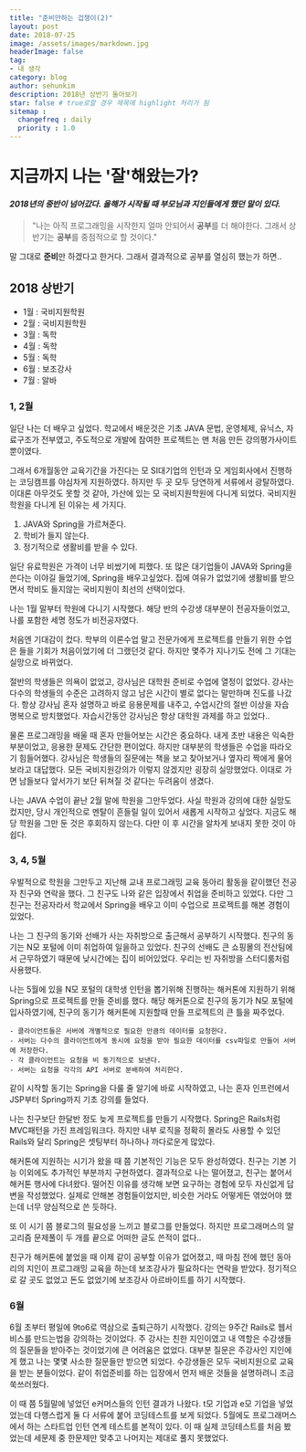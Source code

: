 ```yaml
---
title: "준비만하는 겁쟁이(2)"
layout: post
date: 2018-07-25
image: /assets/images/markdown.jpg
headerImage: false
tag:
- 내 생각
category: blog
author: sehunkim
description: 2018년 상반기 돌아보기
star: false # true로할 경우 제목에 highlight 처리가 됨
sitemap :
  changefreq : daily
  priority : 1.0
---
```


# 지금까지 나는 '잘'해왔는가?

#### *2018년의 중반이 넘어갔다. 올해가 시작될 때 부모님과 지인들에게 했던 말이 있다.*
> "나는 아직 프로그래밍을 시작한지 얼마 안되어서 <strong>공부</strong>를 더 해야한다.
  그래서 상반기는 <strong>공부</strong>를 중점적으로 할 것이다."

말 그대로 <strong>준비</strong>만 하겠다고 한거다.
그래서 결과적으로 공부를 열심히 했는가 하면..

## 2018 상반기
- 1월 : 국비지원학원
- 2월 : 국비지원학원
- 3월 : 독학
- 4월 : 독학
- 5월 : 독학
- 6월 : 보조강사
- 7월 : 알바

### 1, 2월

일단 나는 더 배우고 싶었다. 학교에서 배운것은 기초 JAVA 문법, 운영체제, 유닉스, 자료구조가 전부였고, 주도적으로 개발에 참여한 프로젝트는 맨 처음 만든 강의평가사이트뿐이였다.

그래서 6개월동안 교육기간을 가진다는 모 SI대기업의 인턴과 모 게임회사에서 진행하는 코딩캠프를 야심차게 지원하였다. 하지만 두 곳 모두 당연하게 서류에서 광탈하였다. 이대론 아무것도 못할 것 같아, 가산에 있는 모 국비지원학원에 다니게 되었다. 국비지원학원을 다니게 된 이유는 세 가지다.

1. JAVA와 Spring을 가르쳐준다.
2. 학비가 들지 않는다.
3. 정기적으로 생활비를 받을 수 있다.

일단 유료학원은 가격이 너무 비쌌기에 피했다. 또 많은 대기업들이 JAVA와 Spring을 쓴다는 이야길 들었기에, Spring을 배우고싶었다. 집에 여유가 없었기에 생활비를 받으면서 학비도 들지않는 국비지원이 최선의 선택이었다.

나는 1월 말부터 학원에 다니기 시작했다. 해당 반의 수강생 대부분이 전공자들이었고, 나를 포함한 세명 정도가 비전공자였다.

처음엔 기대감이 컸다. 학부의 이론수업 말고 전문가에게 프로젝트를 만들기 위한 수업은 들을 기회가 처음이었기에 더 그랬던것 같다. 하지만 몇주가 지나기도 전에 그 기대는 실망으로 바뀌었다.

절반의 학생들은 의욕이 없었고, 강사님은 대학원 준비로 수업에 열정이 없었다. 강사는 다수의 학생들의 수준은 고려하지 않고 남은 시간이 별로 없다는 말만하며 진도를 나갔다. 항상 강사님 혼자 설명하고 바로 응용문제를 내주고, 수업시간의 절반 이상을 자습 명복으로 방치했었다. 자습시간동안 강사님은 항상 대학원 과제를 하고 있었다..

물론 프로그래밍을 배울 때 혼자 만들어보는 시간은 중요하다. 내게 초반 내용은 익숙한 부분이었고, 응용한 문제도 간단한 편이었다. 하지만 대부분의 학생들은 수업을 따라오기 힘들어했다. 강사님은 학생들의 질문에는 책을 보고 찾아보거나 옆자리 짝에게 물어보라고 대답했다. 모든 국비지원강의가 이렇지 않겠지만 굉장히 실망했었다. 이대로 가면 남들보다 앞서가기 보단 뒤쳐질 것 같다는 두려움이 생겼다.

나는 JAVA 수업이 끝난 2월 말에 학원을 그만두었다. 사실 학원과 강의에 대한 실망도 컸지만, 당시 개인적으로 멘탈이 흔들릴 일이 있어서 새롭게 시작하고 싶었다. 지금도 해당 학원을 그만 둔 것은 후회하지 않는다. 다만 이 후 시간을 알차게 보내지 못한 것이 아쉽다.

### 3, 4, 5월

우발적으로 학원을 그만두고 지난해 교내 프로그래밍 교육 동아리 활동을 같이했던 전공자 친구와 연락을 했다. 그 친구도 나와 같은 입장에서 취업을 준비하고 있었다. 다만 그 친구는 전공자라서 학교에서 Spring을 배우고 이미 수업으로 프로젝트를 해본 경험이 있었다.

나는 그 친구의 동기와 선배가 사는 자취방으로 출근해서 공부하기 시작했다. 친구의 동기는 N모 포털에 이미 취업하여 일을하고 있었다. 친구의 선배도 큰 쇼핑몰의 전산팀에서 근무하였기 때문에 낮시간에는 집이 비어있었다. 우리는 빈 자취방을 스터디룸처럼 사용했다.

나는 5월에 있을 N모 포털의 대학생 인턴을 뽑기위해 진행하는 해커톤에 지원하기 위해 Spring으로 프로젝트를 만들 준비를 했다. 해당 해커톤으로 친구의 동기가 N모 포털에 입사하였기에, 친구의 동기가 해커톤에 지원할때 만들 프로젝트의 큰 틀을 짜주었다.

```
- 클라이언트들은 서버에 개별적으로 필요한 만큼의 데이터를 요청한다.
- 서버는 다수의 클라이언트에게 동시에 요청을 받아 필요한 데이터를 csv파일로 만들어 서버에 저장한다.
- 각 클라이언트는 요청을 비 동기적으로 보낸다.
- 서버는 요청을 각각의 API 서버로 분배하여 처리한다.
```

같이 시작할 동기는 Spring을 다룰 줄 알기에 바로 시작하였고, 나는 혼자 인프런에서 JSP부터 Spring까지 기초 강의를 들었다.

나는 친구보단 한달반 정도 늦게 프로젝트를 만들기 시작했다. Spring은 Rails처럼 MVC패턴을 가진 프레임워크다. 하지만 내부 로직을 정확히 몰라도 사용할 수 있던 Rails와 달리 Spring은 셋팅부터 하나하나 까다로운게 많았다.

해커톤에 지원하는 시기가 왔을 때 쯤 기본적인 기능은 모두 완성하였다. 친구는 기본 기능 이외에도 추가적인 부분까지 구현하였다. 결과적으로 나는 떨어졌고, 친구는 붙어서 해커톤 행사에 다녀왔다. 떨어진 이유를 생각해 보면 요구하는 경험에 모두 자신없게 답변을 작성했었다. 실제로 안해본 경험들이었지만, 비슷한 거라도 어떻게든 엮었어야 했는데 너무 양심적으로 쓴 듯하다.

또 이 시기 쯤 블로그의 필요성을 느끼고 블로그를 만들었다. 하지만 프로그래머스의 알고리즘 문제풀이 두 개를 끝으로 어떠한 글도 쓴적이 없다..

친구가 해커톤에 붙었을 때 이제 같이 공부할 이유가 없어졌고, 때 마침 전에 했던 동아리의 지인이 프로그래밍 교육을 하는데 보조강사가 필요하다는 연락을 받았다. 정기적으로 갈 곳도 없었고 돈도 없었기에 보조강사 아르바이트를 하기 시작했다.


### 6월

6월 초부터 평일에 9to6로 역삼으로 출퇴근하기 시작했다. 강의는 9주간 Rails로 웹서비스를 만드는법을 강의하는 것이었다. 주 강사는 친한 지인이였고 내 역할은 수강생들의 질문들을 받아주는 것이었기에 큰 어려움은 없었다. 대부분 질문은 주강사인 지인에게 했고 나는 몇몇 사소한 질문들만 받으면 되었다. 수강생들은 모두 국비지원으로 교육을 받는 분들이었다. 같이 취업준비를 하는 입장에서 먼저 배운 것들을 설명하려니 조금 쑥쓰러웠다.

이 때 쯤 5월말에 넣었던 e커머스들의 인턴 결과가 나왔다. t모 기업과 e모 기업을 넣었었는데 다행스럽게 둘 다 서류에 붙어 코딩테스트를 보게 되었다. 5월에도 프로그래머스에서 하는 스타트업 인턴 연계 테스트를 본적이 있다. 이 때 실제 코딩테스트를 처음 봤었는데 세문제 중 한문제만 맞추고 나머지는 제대로 풀지 못했었다.
